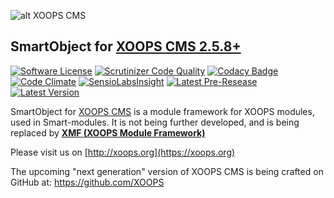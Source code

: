 ![alt XOOPS CMS](http://xoops.org/images/logoXoops4GithubRepository.png)
## SmartObject for  [XOOPS CMS 2.5.8+](https://xoops.org)
[![Software License](https://img.shields.io/badge/license-GPL-brightgreen.svg?style=flat)](LICENSE)
[![Scrutinizer Code Quality](https://img.shields.io/scrutinizer/g/mambax7/xoopsobject.svg?style=flat)](https://scrutinizer-ci.com/g/mambax7/xoopsobject/?branch=master)
[![Codacy Badge](https://api.codacy.com/project/badge/grade/2d27c0023ee54f0b9ba2b5d17a68b2a5)](https://www.codacy.com/app/mambax7/xoopsobject)
[![Code Climate](https://img.shields.io/codeclimate/github/mambax7/xoopsobject.svg?style=flat)](https://codeclimate.com/github/mambax7/xoopsobject)
[![SensioLabsInsight](https://insight.sensiolabs.com/projects/f892f13b-fe33-454b-8829-91a16eea5de6/mini.png)](https://insight.sensiolabs.com/projects/f892f13b-fe33-454b-8829-91a16eea5de6)
[![Latest Pre-Resease](https://img.shields.io/github/tag/XoopsModules25x/xoopsobject.svg?style=flat)](https://github.com/XoopsModules25x/xoopsobject/tags/)
[![Latest Version](https://img.shields.io/github/release/XoopsModules25x/xoopsobject.svg?style=flat)](https://github.com/XoopsModules25x/xoopsobject/releases/)

SmartObject for [XOOPS CMS](http://xoops.org) is a module framework for XOOPS modules, used in Smart-modules. It is not being further developed, and is being replaced by **[XMF (XOOPS Module Framework)](https://www.gitbook.com/book/xoops/xmf-cookbook/details)**

Please visit us on [http://xoops.org](https://xoops.org)

The upcoming "next generation" version of XOOPS CMS is being crafted on GitHub at: https://github.com/XOOPS


